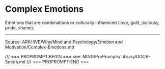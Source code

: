 # Complex Emotions

Emotions that are combinations or culturally influenced (love, guilt, jealousy, pride, shame).

---
Source: ARKHIVE/Why/Mind and Psychology/Emotion and Motivation/Complex-Emotions.md

/// === PROPROMPT:BEGIN ===
see: MIND/ProPrompts/Library/DOOR-Seeds.md
/// === PROPROMPT:END ===
